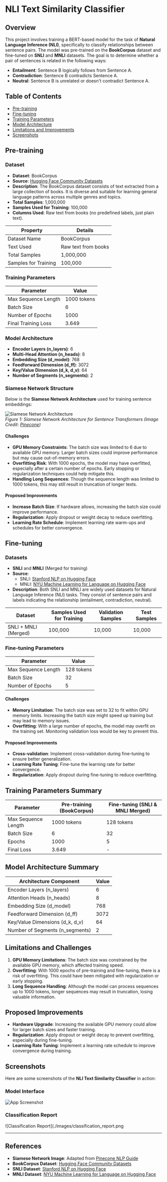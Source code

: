 # NLI Text Similarity Classifier

## Overview

This project involves training a BERT-based model for the task of **Natural Language Inference (NLI)**, specifically to classify relationships between sentence pairs. The model was pre-trained on the **BookCorpus** dataset and fine-tuned on **SNLI** and **MNLI** datasets. The goal is to determine whether a pair of sentences is related in the following ways:

- **Entailment**: Sentence B logically follows from Sentence A.
- **Contradiction**: Sentence B contradicts Sentence A.
- **Neutral**: Sentence B is unrelated or doesn't contradict Sentence A.

## Table of Contents

- [Pre-training](#pre-training)
- [Fine-tuning](#fine-tuning)
- [Training Parameters](#training-parameters)
- [Model Architecture](#model-architecture)
- [Limitations and Improvements](#limitations-and-improvements)
- [Screenshots](#screenshots)

## Pre-training

### Dataset

- **Dataset**: BookCorpus
- **Source**: [Hugging Face Community Datasets](https://huggingface.co/datasets/bookcorpus) 
- **Description**: The BookCorpus dataset consists of text extracted from a large collection of books. It is diverse and suitable for learning general language patterns across multiple genres and topics.
- **Total Samples**: 1,000,000
- **Samples Used for Training**: 100,000
- **Columns Used**: Raw text from books (no predefined labels, just plain text).

| **Property**       | **Details**                   |
|-------------------|-------------------------------|
| Dataset Name      | BookCorpus                    |
| Text Used         | Raw text from books           |
| Total Samples    | 1,000,000                      |
| Samples for Training | 100,000                     |

### Training Parameters

| **Parameter**         | **Value**               |
|-----------------------|-------------------------|
| Max Sequence Length   | 1000 tokens             |
| Batch Size            | 6                       |
| Number of Epochs      | 1000                    |
| Final Training Loss   | 3.649                   |

### Model Architecture

- **Encoder Layers (n_layers)**: 6
- **Multi-Head Attention (n_heads)**: 8
- **Embedding Size (d_model)**: 768
- **Feedforward Dimension (d_ff)**: 3072
- **Key/Value Dimension (d_k, d_v)**: 64
- **Number of Segments (n_segments)**: 2

### Siamese Network Structure  

Below is the **Siamese Network Architecture** used for training sentence embeddings:  

![Siamese Network Architecture](./images/Siamese-bert.webp)  
*Figure 1: Siamese Network Architecture for Sentence Transformers (Image Credit: [Pinecone](https://www.pinecone.io/learn/series/nlp/train-sentence-transformers-softmax/))*  


#### Challenges

- **GPU Memory Constraints**: The batch size was limited to 6 due to available GPU memory. Larger batch sizes could improve performance but may cause out-of-memory errors.
- **Overfitting Risk**: With 1000 epochs, the model may have overfitted, especially after a certain number of epochs. Early stopping or regularization techniques could help mitigate this.
- **Handling Long Sequences**: Though the sequence length was limited to 1000 tokens, this may still result in truncation of longer texts.

#### Proposed Improvements

- **Increase Batch Size**: If hardware allows, increasing the batch size could improve performance.
- **Regularization**: Apply dropout or weight decay to reduce overfitting.
- **Learning Rate Schedule**: Implement learning rate warm-ups and schedules for better convergence.

## Fine-tuning

### Datasets

- **SNLI** and **MNLI** (Merged for training)
- **Source**:  
  - SNLI: [Stanford NLP on Hugging Face](https://huggingface.co/datasets/snli)  
  - MNLI: [NYU Machine Learning for Language on Hugging Face](https://huggingface.co/datasets/mnli)  
- **Description**: Both SNLI and MNLI are widely used datasets for Natural Language Inference (NLI) tasks. They consist of sentence pairs and labels indicating the relationship (entailment, contradiction, neutral).

| **Dataset**       | **Samples Used for Training** | **Validation Samples** | **Test Samples** |
|-------------------|-------------------------------|------------------------|------------------|
| SNLI + MNLI (Merged) | 100,000                       | 10,000                 | 10,000           |

### Fine-tuning Parameters

| **Parameter**         | **Value**             |
|-----------------------|-----------------------|
| Max Sequence Length   | 128 tokens            |
| Batch Size            | 32                    |
| Number of Epochs      | 5                     |

#### Challenges

- **Memory Limitation**: The batch size was set to 32 to fit within GPU memory limits. Increasing the batch size might speed up training but may lead to memory issues.
- **Overfitting**: With a large number of epochs, the model may overfit on the training set. Monitoring validation loss would be key to prevent this.

#### Proposed Improvements

- **Cross-validation**: Implement cross-validation during fine-tuning to ensure better generalization.
- **Learning Rate Tuning**: Fine-tune the learning rate for better convergence.
- **Regularization**: Apply dropout during fine-tuning to reduce overfitting.

## Training Parameters Summary

| **Parameter**         | **Pre-training (BookCorpus)** | **Fine-tuning (SNLI & MNLI Merged)** |
|-----------------------|------------------------------|------------------------------|
| Max Sequence Length   | 1000 tokens                  | 128 tokens                   |
| Batch Size            | 6                            | 32                           |
| Epochs                | 1000                         | 5                            |
| Final Loss            | 3.649                        | -                            |

## Model Architecture Summary

| **Architecture Component** | **Value** |
|----------------------------|-----------|
| Encoder Layers (n_layers)  | 6         |
| Attention Heads (n_heads)  | 8         |
| Embedding Size (d_model)   | 768       |
| Feedforward Dimension (d_ff) | 3072    |
| Key/Value Dimensions (d_k, d_v) | 64   |
| Number of Segments (n_segments) | 2   |

## Limitations and Challenges

1. **GPU Memory Limitations**: The batch size was constrained by the available GPU memory, which affected training speed.
2. **Overfitting**: With 1000 epochs of pre-training and fine-tuning, there is a risk of overfitting. This could have been mitigated with regularization or early stopping.
3. **Long Sequence Handling**: Although the model can process sequences up to 1000 tokens, longer sequences may result in truncation, losing valuable information.

## Proposed Improvements

- **Hardware Upgrade**: Increasing the available GPU memory could allow for larger batch sizes and faster training.
- **Regularization**: Apply dropout or weight decay to prevent overfitting, especially during fine-tuning.
- **Learning Rate Tuning**: Implement a learning rate schedule to improve convergence during training.

## Screenshots

Here are some screenshots of the **NLI Text Similarity Classifier** in action:

### Model Interface

![App Screenshot](./images/app_interface.png)

### Classification Report

![Classification Report](./images/classification_report.png

---

## References
- **Siamese Network Image**: Adapted from [Pinecone NLP Guide](https://www.pinecone.io/learn/series/nlp/train-sentence-transformers-softmax/)  
- **BookCorpus Dataset**: [Hugging Face Community Datasets](https://huggingface.co/datasets/bookcorpus)  
- **SNLI Dataset**: [Stanford NLP on Hugging Face](https://huggingface.co/datasets/snli)  
- **MNLI Dataset**: [NYU Machine Learning for Language on Hugging Face](https://huggingface.co/datasets/mnli)  


